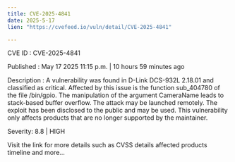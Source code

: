 ```yaml
---
title: CVE-2025-4841
date: 2025-5-17
lien: "https://cvefeed.io/vuln/detail/CVE-2025-4841"

---
```


CVE ID : CVE-2025-4841

Published :  May 17
2025
11:15 p.m. | 10 hours
59 minutes ago

Description : A vulnerability was found in D-Link DCS-932L 2.18.01 and classified as critical. Affected by this issue is the function sub_404780 of the file /bin/gpio. The manipulation of the argument CameraName leads to stack-based buffer overflow. The attack may be launched remotely. The exploit has been disclosed to the public and may be used. This vulnerability only affects products that are no longer supported by the maintainer.

Severity: 8.8 | HIGH

Visit the link for more details
such as CVSS details
affected products
timeline
and more...
